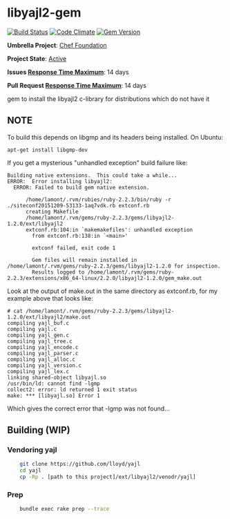 libyajl2-gem
============

[![Build Status](https://travis-ci.org/chef/libyajl2-gem.svg?branch=master)](https://travis-ci.org/chef/libyajl2-gem)
[![Code Climate](https://codeclimate.com/github/chef/libyajl2-gem.svg)](https://codeclimate.com/github/chef/libyajl2-gem)
[![Gem Version](https://badge.fury.io/rb/libyajl2.svg)](http://badge.fury.io/rb/libyajl2)

**Umbrella Project**: [Chef Foundation](https://github.com/chef/chef-oss-practices/blob/master/projects/chef-foundation.md)

**Project State**: [Active](https://github.com/chef/chef-oss-practices/blob/master/repo-management/repo-states.md#active)

**Issues [Response Time Maximum](https://github.com/chef/chef-oss-practices/blob/master/repo-management/repo-states.md)**: 14 days

**Pull Request [Response Time Maximum](https://github.com/chef/chef-oss-practices/blob/master/repo-management/repo-states.md)**: 14 days

gem to install the libyajl2 c-library for distributions which do not have it

## NOTE

To build this depends on libgmp and its headers being installed.  On Ubuntu:

```
apt-get install libgmp-dev
```

If you get a mysterious "unhandled exception" build failure like:

```
Building native extensions.  This could take a while...
ERROR:  Error installing libyajl2:
  ERROR: Failed to build gem native extension.

      /home/lamont/.rvm/rubies/ruby-2.2.3/bin/ruby -r ./siteconf20151209-53133-1aq7vdk.rb extconf.rb
      creating Makefile
      /home/lamont/.rvm/gems/ruby-2.2.3/gems/libyajl2-1.2.0/ext/libyajl2
      extconf.rb:104:in `makemakefiles': unhandled exception
        from extconf.rb:138:in `<main>'

        extconf failed, exit code 1

        Gem files will remain installed in /home/lamont/.rvm/gems/ruby-2.2.3/gems/libyajl2-1.2.0 for inspection.
        Results logged to /home/lamont/.rvm/gems/ruby-2.2.3/extensions/x86_64-linux/2.2.0/libyajl2-1.2.0/gem_make.out
```

Look at the output of make.out in the same directory as extconf.rb, for my
example above that looks like:

```
# cat /home/lamont/.rvm/gems/ruby-2.2.3/gems/libyajl2-1.2.0/ext/libyajl2/make.out
compiling yajl_buf.c
compiling yajl.c
compiling yajl_gen.c
compiling yajl_tree.c
compiling yajl_encode.c
compiling yajl_parser.c
compiling yajl_alloc.c
compiling yajl_version.c
compiling yajl_lex.c
linking shared-object libyajl.so
/usr/bin/ld: cannot find -lgmp
collect2: error: ld returned 1 exit status
make: *** [libyajl.so] Error 1
```

Which gives the correct error that -lgmp was not found...

## Building (WIP)

### Vendoring yajl

```sh
    git clone https://github.com/lloyd/yajl
    cd yajl
    cp -Rp . [path to this project]/ext/libyajl2/venodr/yajl]
```

### Prep

```sh
    bundle exec rake prep --trace
```
